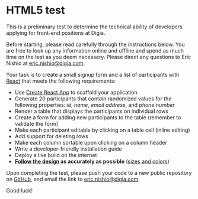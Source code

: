 # HTML5 test

This is a preliminary test to determine the technical ability of developers
applying for front-end positions at Digia.

Before starting, please read carefully through the instructions below. You are
free to look up any information online and offline and spend as much time on
the test as you deem necessary. Please direct any questions to Eric Nishio at
eric.nishio@digia.com.

Your task is to create a small signup form and a list of participants with
[React](https://facebook.github.io/react/) that meets the following
requirements:

- Use [Create React App](https://github.com/facebookincubator/create-react-app) to scaffold your application
- Generate 20 participants that contain randomized values for the following properties: *id*, *name*, *email address*, and *phone number*
- Render a table that displays the participants on individual rows
- Create a form for adding new participants to the table (remember to validate the form)
- Make each participant editable by clicking on a table cell (inline editing)
- Add support for deleting rows
- Make each column sortable upon clicking on a column header
- Write a developer-friendly installation guide
- Deploy a live build on the internet
- **[Follow the design](https://marvelapp.com/2bda7h0/screen/25314120) as accurately as possible** ([sizes and colors](styleguide.png))

Upon completing the test, please push your code to a new public repository on [GitHub](https://github.com), and email the link to eric.nishio@digia.com.

Good luck!

